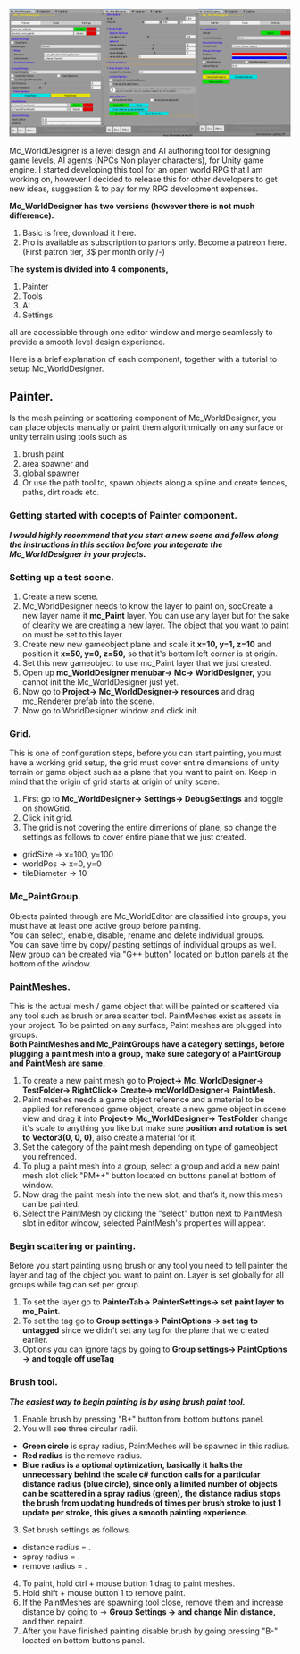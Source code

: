 ![alt text](https://github.com/DreamBirdXx/mcWorldDesigner/blob/main/images/main.jpg "Logo Title Text 1")

Mc_WorldDesigner is a level design and AI authoring tool for designing game levels, AI agents (NPCs Non player characters), for Unity game engine.
I started developing this tool for an open world RPG that I am working on, however I decided to release this for other developers to get new ideas, suggestion & to pay for my RPG development expenses. 

**Mc_WorldDesigner has two versions (however there is not much difference).**
1. Basic is free, download it here.
2. Pro is available as subscription to partons only. Become a patreon here. (First patron tier, 3$ per month only /-)

**The system is divided into 4 components,**
1. Painter
2. Tools
3. AI
4. Settings.

all are accessiable through one editor window and merge seamlessly to provide a smooth level design experience.

Here is a brief explanation of each component, together with a tutorial to setup Mc_WorldDesigner.

## Painter.
Is the mesh painting or scattering component of Mc_WorldDesigner, you can place objects manually or paint them algorithmically on any surface or unity terrain using tools such as
1. brush paint
2. area spawner and 
3. global spawner
4. Or use the path tool to, spawn objects along a spline and create fences, paths, dirt roads etc.

### Getting started with cocepts of Painter component.

**_I would highly recommend that you start a new scene and follow along the instructions in this section before you integerate the Mc_WorldDesigner in your projects._**

### Setting up a test scene.
1. Create a new scene.
2. Mc_WorldDesigner needs to know the layer to paint on, socCreate a new layer name it **mc_Paint** layer. You can use any layer but for the sake of clearity we are creating a new layer. The object that you want to paint on must be set to this layer.
3. Create new new gameobject plane and scale it **x=10, y=1, z=10** and position it **x=50, y=0, z=50,** so that it's bottom  left corner is at origin.
4. Set this new gameobject to use mc_Paint layer that we just created.
5. Open up **mc_WorldDesigner menubar-> Mc-> WorldDesigner,** you cannot init the Mc_WorldDesigner just yet.
6. Now go to **Project-> Mc_WorldDesigner-> resources** and drag mc_Renderer prefab into the scene.
7. Now go to WorldDesigner window and click init.

### Grid.
This is one of configuration steps, before you can start painting, you must have a working grid setup, the grid must cover entire dimensions of unity terrain or game object such as a plane that you want to paint on.
   Keep in mind that the origin of grid starts at origin of unity scene.

1. First go to **Mc_WorldDesigner-> Settings-> DebugSettings** and toggle on showGrid.
2. Click init grid.
3. The grid is not covering the entire dimenions of plane, so change the settings as follows to cover entire plane that we just created.
 * gridSize     -> x=100, y=100
 * worldPos     -> x=0,   y=0
 * tileDiameter -> 10

### Mc_PaintGroup.
Objects painted through are Mc_WorldEditor are classified into groups, you must have at least one active group before painting.  
   You can select, enable, disable, rename and delete individual groups.  
   You can save time by copy/ pasting settings of individual groups as well.  
   New group can be created via "G++ button" located on button panels at the bottom of the window.  

### PaintMeshes.
This is the actual mesh / game object that will be painted or scattered via any tool such as brush or area scatter tool. 
   PaintMeshes exist as assets in your project. 
   To be painted on any surface, Paint meshes are plugged into groups.  
   **Both PaintMeshes and Mc_PaintGroups have a category settings, before plugging a paint mesh into a group, make sure category of a PaintGroup and PaintMesh are same.**  

1. To create a new paint mesh go to **Project-> Mc_WorldDesigner-> TestFolder-> RightClick-> Create-> mcWorldDesigner-> PaintMesh.**
3. Paint meshes needs a game object reference and a material to be applied for referenced game object, create a new game object in scene view and drag it into **Project-> Mc_WorldDesigner-> TestFolder** change it's scale to anything you like but make sure **position and rotation is set to Vector3(0, 0, 0)**, also create a material for it.
4. Set the category of the paint mesh depending on type of gameobject you refrenced.
5. To plug a paint mesh into a group, select a group and add a new paint mesh slot click "PM++" button located on buttons panel at bottom of window.
6. Now drag the paint mesh into the new slot, and that’s it, now this mesh can be painted.
7. Select the PaintMesh by clicking the "select" button next to PaintMesh slot in editor window, selected PaintMesh's properties will appear.

### Begin scattering or painting.
Before you start painting using brush or any tool you need to tell painter the layer and tag of the object you want to paint on.
Layer is set globally for all groups while tag can set per group.

1. To set the layer go to **PainterTab-> PainterSettings-> set paint layer to mc_Paint**.
2. To set the tag go to **Group settings-> PaintOptions -> set tag to untagged** since we didn't set any tag for the plane that we created earlier.
3. Options you can ignore tags by going to **Group settings-> PaintOptions -> and toggle off useTag**

### Brush tool.

**_The easiest way to begin painting is by using brush paint tool._**
1. Enable brush by pressing "B+" button from bottom buttons panel.
2. You will see three circular radii. 
 * **Green circle** is spray radius, PaintMeshes will be spawned in this radius.
 * **Red radius** is the remove radius.
 * **Blue radius is a optional optimization, basically it halts the unnecessary behind the scale c# function calls for a particular distance radius (blue circle), since only a limited number of objects can be scattered in a spray radius (green), the distance radius stops the brush from updating hundreds of times per brush stroke to just 1 update per stroke, this gives a smooth painting experience.**.

3. Set brush settings as follows.
 * distance radius = .
 * spray radius = .
 * remove radius = .

4. To paint, hold ctrl + mouse button 1 drag to paint meshes.
5. Hold shift + mouse button 1 to remove paint. 
6. If the PaintMeshes are spawning tool close, remove them and increase distance by going to -> **Group Settings -> and change Min distance,** and then repaint.
7. After you have finished painting disable brush by going pressing "B-" located on bottom buttons panel. 

